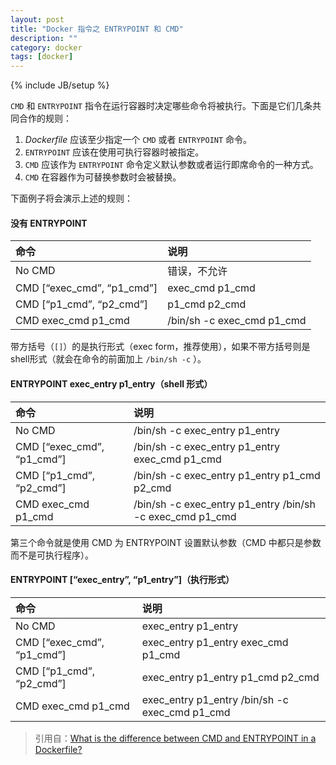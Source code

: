 ```yaml
---
layout: post
title: "Docker 指令之 ENTRYPOINT 和 CMD"
description: ""
category: docker
tags: [docker]
---
```

{% include JB/setup %}

`CMD` 和 `ENTRYPOINT` 指令在运行容器时决定哪些命令将被执行。下面是它们几条共同合作的规则：

1. *Dockerfile* 应该至少指定一个 `CMD` 或者 `ENTRYPOINT` 命令。
2. `ENTRYPOINT` 应该在使用可执行容器时被指定。
3. `CMD` 应该作为 `ENTRYPOINT` 命令定义默认参数或者运行即席命令的一种方式。
4. `CMD` 在容器作为可替换参数时会被替换。

下面例子将会演示上述的规则：

#### 没有 ENTRYPOINT

| 命令                        | 说明                       |
|:---------------------------|:---------------------------|
| No CMD                     | 错误，不允许                 |
| CMD [“exec_cmd”, “p1_cmd”] | exec_cmd p1_cmd            |
| CMD [“p1_cmd”, “p2_cmd”]   | p1_cmd p2_cmd              |
| CMD exec_cmd p1_cmd        | /bin/sh -c exec_cmd p1_cmd |

带方括号（`[]`）的是执行形式（exec form，推荐使用），如果不带方括号则是shell形式（就会在命令的前面加上 `/bin/sh -c` ）。


#### ENTRYPOINT exec_entry p1_entry（shell 形式）

| 命令                        | 说明                                                     |
|:---------------------------|:---------------------------------------------------------|
| No CMD                     | /bin/sh -c exec_entry p1_entry                           |
| CMD [“exec_cmd”, “p1_cmd”] | /bin/sh -c exec_entry p1_entry exec_cmd p1_cmd           |
| CMD [“p1_cmd”, “p2_cmd”]   | /bin/sh -c exec_entry p1_entry p1_cmd p2_cmd             |
| CMD exec_cmd p1_cmd        | /bin/sh -c exec_entry p1_entry /bin/sh -c exec_cmd p1_cmd |

第三个命令就是使用 CMD 为 ENTRYPOINT 设置默认参数（CMD 中都只是参数而不是可执行程序）。

#### ENTRYPOINT [“exec_entry”, “p1_entry”]（执行形式）

| 命令                       | 说明                                            |
|:---------------------------|:-----------------------------------------------|
| No CMD                     | exec_entry p1_entry                            |
| CMD [“exec_cmd”, “p1_cmd”] | exec_entry p1_entry exec_cmd p1_cmd            |
| CMD [“p1_cmd”, “p2_cmd”]   | exec_entry p1_entry p1_cmd p2_cmd              |
| CMD exec_cmd p1_cmd        | exec_entry p1_entry /bin/sh -c exec_cmd p1_cmd |

> 引用自：[What is the difference between CMD and ENTRYPOINT in a Dockerfile?](http://stackoverflow.com/questions/21553353/what-is-the-difference-between-cmd-and-entrypoint-in-a-dockerfile/21558992#21558992)

